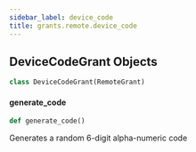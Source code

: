 ```yaml
---
sidebar_label: device_code
title: grants.remote.device_code
---
```


## DeviceCodeGrant Objects

```python
class DeviceCodeGrant(RemoteGrant)
```

#### generate\_code

```python
def generate_code()
```

Generates a random 6-digit alpha-numeric code

